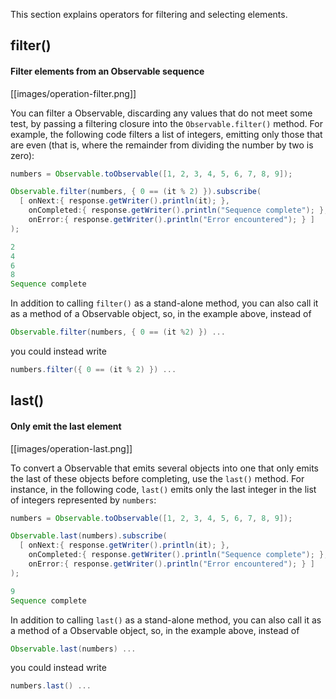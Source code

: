 This section explains operators for filtering and selecting elements.


## filter()

#### Filter elements from an Observable sequence

[[images/operation-filter.png]]

You can filter a Observable, discarding any values that do not meet some test, by passing a filtering closure into the `Observable.filter()` method. For example, the following code filters a list of integers, emitting only those that are even (that is, where the remainder from dividing the number by two is zero):

```groovy
numbers = Observable.toObservable([1, 2, 3, 4, 5, 6, 7, 8, 9]);

Observable.filter(numbers, { 0 == (it % 2) }).subscribe(
  [ onNext:{ response.getWriter().println(it); },
    onCompleted:{ response.getWriter().println("Sequence complete"); },
    onError:{ response.getWriter().println("Error encountered"); } ]
);

2
4
6
8
Sequence complete
```

In addition to calling `filter()` as a stand-alone method, you can also call it as a method of a Observable object, so, in the example above, instead of 

```groovy
Observable.filter(numbers, { 0 == (it %2) }) ...
```
you could instead write 

```groovy
numbers.filter({ 0 == (it % 2) }) ...
```



## last()

#### Only emit the last element

[[images/operation-last.png]]

To convert a Observable that emits several objects into one that only emits the last of these objects before completing, use the `last()` method. For instance, in the following code, `last()` emits only the last integer in the list of integers represented by `numbers`:

```groovy
numbers = Observable.toObservable([1, 2, 3, 4, 5, 6, 7, 8, 9]);

Observable.last(numbers).subscribe(
  [ onNext:{ response.getWriter().println(it); },
    onCompleted:{ response.getWriter().println("Sequence complete"); },
    onError:{ response.getWriter().println("Error encountered"); } ]
);

9
Sequence complete
```

In addition to calling `last()` as a stand-alone method, you can also call it as a method of a Observable object, so, in the example above, instead of 

```groovy
Observable.last(numbers) ...
```
 
you could instead write

```groovy
numbers.last() ...
```